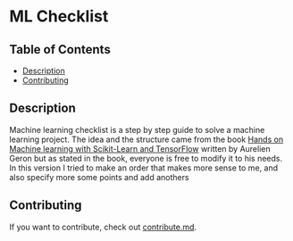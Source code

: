 # ML Checklist

## Table of Contents

* [Description](#description)
* [Contributing](#contributing)

## Description
Machine learning checklist is a step by step guide to solve a machine learning project. The idea and the structure came from the book [Hands on Machine learning with Scikit-Learn and TensorFlow](https://www.amazon.com/Hands-Machine-Learning-Scikit-Learn-TensorFlow/dp/1491962291) written by Aurelien Geron but as stated in the book, everyone is free to modify it to his needs. In this version I tried to make an order that makes more sense to me, and also specify more some points and add anothers

## Contributing
If you want to contribute, check out [contribute.md](contribute.md).
